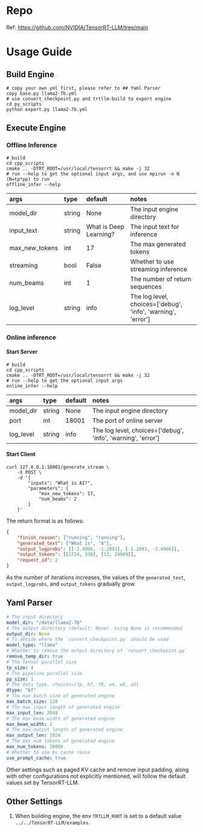 # Repo
Ref: https://github.com/NVIDIA/TensorRT-LLM/tree/main

# Usage Guide
## Build Engine
```shell
# copy your own yml first, please refer to ## Yaml Parser
copy base.py llama2-7b.yml
# use convert_checkpoint.py and trtllm-build to export engine
cd py_scripts
python export.py llama2-7b.yml 
```
## Execute Engine
### Offline Inference
```shell
# build
cd cpp_scripts
cmake .. -DTRT_ROOT=/usr/local/tensorrt && make -j 32
# run --help to get the optional input args, and use mpirun -n N (N=tp*pp) to run
offline_infer --help
```
| args | type | default | notes |
| :---- | :---- | :---- | :---- |
| model_dir | string | None | The input engine directory |
| input_text | string | What is Deep Learning? | The input text for inference |
| max_new_tokens | int | 17 | The max generated tokens |
| streaming | bool | False | Whether to use streaming inference |
| num_beams | int | 1 | The number of return sequences |
| log_level | string | info | The log level, choices=['debug', 'info', 'warning', 'error'] |
### Online inference
#### Start Server
```shell
# build
cd cpp_scripts
cmake .. -DTRT_ROOT=/usr/local/tensorrt && make -j 32
# run --help to get the optional input args
online_infer --help
```
| args | type | default | notes |
| :---- | :---- | :---- | :---- |
| model_dir | string | None | The input engine directory |
| port | int | 18001 | The port of online server |
| log_level | string | info | The log level, choices=['debug', 'info', 'warning', 'error'] |
#### Start Client
```shell
curl 127.0.0.1:18001/generate_stream \
    -X POST \
    -d '{
        "inputs": "What is AI?",
        "parameters": {
            "max_new_tokens": 17,
            "num_beams": 2
        }
    }'
```
The return format is as follows:
```json
{
    "finish_reason": ["running", "running"],
    "generated_text": ["What is", "A"],
    "output_logprobs": [[-2.4906, -1.2093], [-1.2093, -2.4906]],
    "output_tokens": [[1724, 338], [13, 29909]],
    "request_id": 2
}
```
As the number of iterations increases, the values of the `generated_text`, `output_logprobs`, and `output_tokens` gradually grow.
## Yaml Parser
```yaml
# The input directory
model_dir: "/data/llama2-7b"
# The output directory (default: None). Using None is recommended
output_dir: None
# To decide where the `convert_checkpoint.py` should be used
model_type: "llama"
# Whether to remove the output directory of `convert_checkpoint.py`
remove_temp_dir: true
# The tensor parallel size
tp_size: 4
# The pipeline parallel size
pp_size: 1
# The data type, choices=[fp, bf, f8, w4, w8, a8]
dtype: "bf"
# The max batch size of generated engine
max_batch_size: 128
# The max input length of generated engine
max_input_len: 2048
# The max beam width of generated engine
max_beam_width: 1
# The max output length of generated engine
max_output_len: 1024
# The max num tokens of generated engine
max_num_tokens: 20000
# Whether to use kv cache reuse
use_prompt_cache: true
```
Other settings such as paged KV cache and remove input padding, along with other configurations not explicitly mentioned, will follow the default values set by TensorRT-LLM.
## Other Settings
1. When building engine, the env `TRTLLM_ROOT` is set to a default value `../../TensorRT-LLM/examples`.